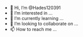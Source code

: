 - 👋 Hi, I’m @Hades120391
- 👀 I’m interested in ...
- 🌱 I’m currently learning ...
- 💞️ I’m looking to collaborate on ...
- 📫 How to reach me ...

<!---
Hades120391/Hades120391 is a ✨ special ✨ repository because its `README.md` (this file) appears on your GitHub profile.
You can click the Preview link to take a look at your changes.
--->
